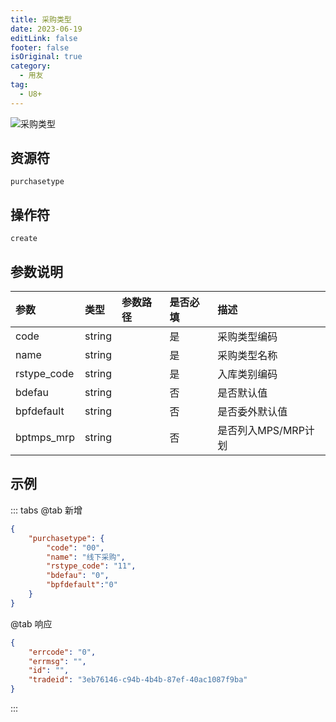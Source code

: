 ```yaml
---
title: 采购类型
date: 2023-06-19
editLink: false
footer: false
isOriginal: true
category:
  - 用友
tag:
  - U8+
---
```


![采购类型](https://nas.ilyl.life:8092/yonyou/u8/purchasetype.gif)

## 资源符

`purchasetype`
  
## 操作符

`create`

## 参数说明

|参数|类型|参数路径|是否必填|描述|
|:-|:-|:-|:-|:-|
|code|string||是|采购类型编码|
|name|string||是|采购类型名称|
|rstype_code|string||是|入库类别编码|
|bdefau|string||否|是否默认值|
|bpfdefault|string||否|是否委外默认值|
|bptmps_mrp|string||否|是否列入MPS/MRP计划|

## 示例

::: tabs
@tab 新增

```json
{
    "purchasetype": {
        "code": "00",
        "name": "线下采购",
        "rstype_code": "11",
        "bdefau": "0",
        "bpfdefault":"0"
    }
}
```

@tab 响应

```json
{
    "errcode": "0",
    "errmsg": "",
    "id": "",
    "tradeid": "3eb76146-c94b-4b4b-87ef-40ac1087f9ba"
}
```

:::
